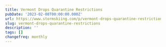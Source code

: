 ```yaml
---
title: Vermont Drops Quarantine Restrictions
pubDate: '2023-02-08T00:00:00.000Z'
url: https://www.stormskiing.com/p/vermont-drops-quarantine-restrictions
slug: vermont-drops-quarantine-restrictions
description: ''
tags: []
changefreq: monthly
---
```


<!-- Add post content below -->
